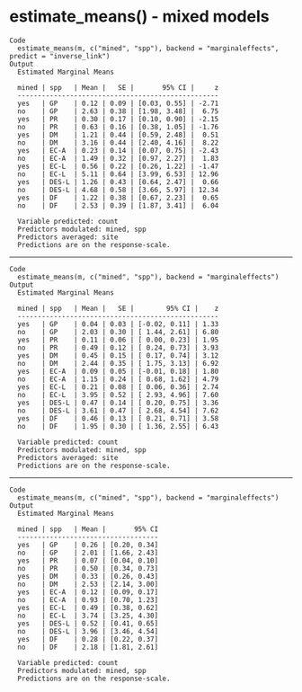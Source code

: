 # estimate_means() - mixed models

    Code
      estimate_means(m, c("mined", "spp"), backend = "marginaleffects", predict = "inverse_link")
    Output
      Estimated Marginal Means
      
      mined | spp   | Mean |   SE |       95% CI |     z
      --------------------------------------------------
      yes   | GP    | 0.12 | 0.09 | [0.03, 0.55] | -2.71
      no    | GP    | 2.63 | 0.38 | [1.98, 3.48] |  6.75
      yes   | PR    | 0.30 | 0.17 | [0.10, 0.90] | -2.15
      no    | PR    | 0.63 | 0.16 | [0.38, 1.05] | -1.76
      yes   | DM    | 1.21 | 0.44 | [0.59, 2.48] |  0.51
      no    | DM    | 3.16 | 0.44 | [2.40, 4.16] |  8.22
      yes   | EC-A  | 0.23 | 0.14 | [0.07, 0.75] | -2.43
      no    | EC-A  | 1.49 | 0.32 | [0.97, 2.27] |  1.83
      yes   | EC-L  | 0.56 | 0.22 | [0.26, 1.22] | -1.47
      no    | EC-L  | 5.11 | 0.64 | [3.99, 6.53] | 12.96
      yes   | DES-L | 1.26 | 0.43 | [0.64, 2.47] |  0.66
      no    | DES-L | 4.68 | 0.58 | [3.66, 5.97] | 12.34
      yes   | DF    | 1.22 | 0.38 | [0.67, 2.23] |  0.65
      no    | DF    | 2.53 | 0.39 | [1.87, 3.41] |  6.04
      
      Variable predicted: count
      Predictors modulated: mined, spp
      Predictors averaged: site
      Predictions are on the response-scale.

---

    Code
      estimate_means(m, c("mined", "spp"), backend = "marginaleffects")
    Output
      Estimated Marginal Means
      
      mined | spp   | Mean |   SE |        95% CI |    z
      --------------------------------------------------
      yes   | GP    | 0.04 | 0.03 | [-0.02, 0.11] | 1.33
      no    | GP    | 2.03 | 0.30 | [ 1.44, 2.61] | 6.80
      yes   | PR    | 0.11 | 0.06 | [ 0.00, 0.23] | 1.95
      no    | PR    | 0.49 | 0.12 | [ 0.24, 0.73] | 3.93
      yes   | DM    | 0.45 | 0.15 | [ 0.17, 0.74] | 3.12
      no    | DM    | 2.44 | 0.35 | [ 1.75, 3.13] | 6.92
      yes   | EC-A  | 0.09 | 0.05 | [-0.01, 0.18] | 1.80
      no    | EC-A  | 1.15 | 0.24 | [ 0.68, 1.62] | 4.79
      yes   | EC-L  | 0.21 | 0.08 | [ 0.06, 0.36] | 2.74
      no    | EC-L  | 3.95 | 0.52 | [ 2.93, 4.96] | 7.60
      yes   | DES-L | 0.47 | 0.14 | [ 0.20, 0.75] | 3.36
      no    | DES-L | 3.61 | 0.47 | [ 2.68, 4.54] | 7.62
      yes   | DF    | 0.46 | 0.13 | [ 0.21, 0.71] | 3.58
      no    | DF    | 1.95 | 0.30 | [ 1.36, 2.55] | 6.43
      
      Variable predicted: count
      Predictors modulated: mined, spp
      Predictors averaged: site
      Predictions are on the response-scale.

---

    Code
      estimate_means(m, c("mined", "spp"), backend = "marginaleffects")
    Output
      Estimated Marginal Means
      
      mined | spp   | Mean |       95% CI
      -----------------------------------
      yes   | GP    | 0.26 | [0.20, 0.34]
      no    | GP    | 2.01 | [1.66, 2.43]
      yes   | PR    | 0.07 | [0.04, 0.10]
      no    | PR    | 0.50 | [0.34, 0.73]
      yes   | DM    | 0.33 | [0.26, 0.43]
      no    | DM    | 2.53 | [2.14, 3.00]
      yes   | EC-A  | 0.12 | [0.09, 0.17]
      no    | EC-A  | 0.93 | [0.70, 1.23]
      yes   | EC-L  | 0.49 | [0.38, 0.62]
      no    | EC-L  | 3.74 | [3.25, 4.30]
      yes   | DES-L | 0.52 | [0.41, 0.65]
      no    | DES-L | 3.96 | [3.46, 4.54]
      yes   | DF    | 0.28 | [0.22, 0.37]
      no    | DF    | 2.18 | [1.81, 2.61]
      
      Variable predicted: count
      Predictors modulated: mined, spp
      Predictions are on the response-scale.

